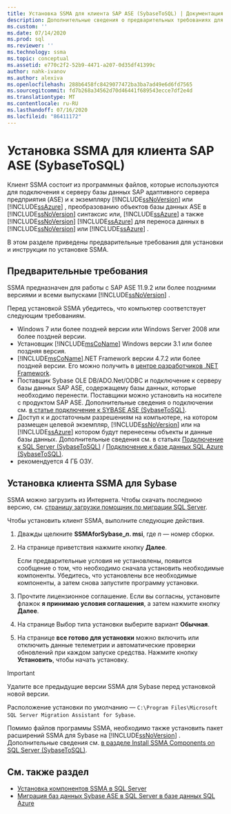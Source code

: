 ```yaml
---
title: Установка SSMA для клиента SAP ASE (SybaseToSQL) | Документация Майкрософт
description: Дополнительные сведения о предварительных требованиях для установки Помощник по миграции SQL Server (SSMA) для SAP адаптивного сервера Enterprise (ASE) и инструкции по установке.
ms.custom: ''
ms.date: 07/14/2020
ms.prod: sql
ms.reviewer: ''
ms.technology: ssma
ms.topic: conceptual
ms.assetid: e770c2f2-52b9-4471-a207-0d35df41399c
author: nahk-ivanov
ms.author: alexiva
ms.openlocfilehash: 288b6458fc8429077472ba3ba7ad49e6d6fd7565
ms.sourcegitcommit: fd7b268a34562d70d46441f689543ecce7df2e4d
ms.translationtype: MT
ms.contentlocale: ru-RU
ms.lasthandoff: 07/16/2020
ms.locfileid: "86411172"
---
```

# <a name="installing-ssma-for-sap-ase-client-sybasetosql"></a>Установка SSMA для клиента SAP ASE (SybaseToSQL)

Клиент SSMA состоит из программных файлов, которые используются для подключения к серверу базы данных SAP адаптивного сервера предприятия (ASE) и к экземпляру [!INCLUDE[ssNoVersion](../../includes/ssnoversion-md.md)] или [!INCLUDE[ssAzure](../../includes/ssazure_md.md)] , преобразованию объектов базы данных ASE в [!INCLUDE[ssNoVersion](../../includes/ssnoversion-md.md)] синтаксис или, [!INCLUDE[ssAzure](../../includes/ssazure_md.md)] а также [!INCLUDE[ssNoVersion](../../includes/ssnoversion-md.md)] [!INCLUDE[ssAzure](../../includes/ssazure_md.md)] для переноса данных в [!INCLUDE[ssNoVersion](../../includes/ssnoversion-md.md)] или [!INCLUDE[ssAzure](../../includes/ssazure_md.md)] .

В этом разделе приведены предварительные требования для установки и инструкции по установке SSMA.

## <a name="prerequisites"></a>Предварительные требования

SSMA предназначен для работы с SAP ASE 11.9.2 или более поздними версиями и всеми выпусками [!INCLUDE[ssNoVersion](../../includes/ssnoversion-md.md)] .

Перед установкой SSMA убедитесь, что компьютер соответствует следующим требованиям.

- Windows 7 или более поздней версии или Windows Server 2008 или более поздней версии.
- Установщик [!INCLUDE[msCoName](../../includes/msconame_md.md)] Windows версии 3.1 или более поздняя версия.
- [!INCLUDE[msCoName](../../includes/msconame_md.md)].NET Framework версии 4.7.2 или более поздней версии. Его можно получить в [центре разработчиков .NET Framework](https://go.microsoft.com/fwlink/?LinkId=48882).
- Поставщик Sybase OLE DB/ADO.Net/ODBC и подключение к серверу базы данных SAP ASE, содержащему базы данных, которые необходимо перенести. Поставщики можно установить на носителе с продуктом SAP ASE. Дополнительные сведения о подключении см. [в статье подключение к SYBASE ASE &#40;SybaseToSQL&#41;](../../ssma/sybase/connecting-to-sybase-ase-sybasetosql.md).
- Доступ к и достаточным разрешениям на компьютере, на котором размещен целевой экземпляр, [!INCLUDE[ssNoVersion](../../includes/ssnoversion-md.md)] или на [!INCLUDE[ssAzure](../../includes/ssazure_md.md)] котором будут перенесены объекты и данные базы данных. Дополнительные сведения см. в статьях [Подключение к SQL Server &#40;SybaseToSQL&#41;](../../ssma/sybase/connecting-to-sql-server-sybasetosql.md) / [Подключение к базе данных SQL Azure &#40;SybaseToSQL&#41;](../../ssma/sybase/connecting-to-azure-sql-db-sybasetosql.md).
- рекомендуется 4 ГБ ОЗУ.

## <a name="installing-the-ssma-for-sybase-client"></a>Установка клиента SSMA для Sybase

SSMA можно загрузить из Интернета. Чтобы скачать последнюю версию, см. [страницу загрузки помощник по миграции SQL Server](https://aka.ms/ssmaforsybase).

Чтобы установить клиент SSMA, выполните следующие действия.

1. Дважды щелкните **SSMAforSybase_*n*. msi**, где *n* — номер сборки.
2. На странице приветствия нажмите кнопку **Далее**.

   Если предварительные условия не установлены, появится сообщение о том, что необходимо сначала установить необходимые компоненты. Убедитесь, что установлены все необходимые компоненты, а затем снова запустите программу установки.

3. Прочтите лицензионное соглашение. Если вы согласны, установите флажок **я принимаю условия соглашения**, а затем нажмите кнопку **Далее**.
4. На странице Выбор типа установки выберите вариант **Обычная**.
5. На странице **все готово для установки** можно включить или отключить данные телеметрии и автоматические проверки обновлений при каждом запуске средства. Нажмите кнопку **Установить**, чтобы начать установку.

> [!IMPORTANT]
> Удалите все предыдущие версии SSMA для Sybase перед установкой новой версии.

Расположение установки по умолчанию — `C:\Program Files\Microsoft SQL Server Migration Assistant for Sybase`.

Помимо файлов программы SSMA, необходимо также установить пакет расширений SSMA для Sybase на [!INCLUDE[ssNoVersion](../../includes/ssnoversion-md.md)] . Дополнительные сведения см. [в разделе Install SSMA Components on SQL Server &#40;SybaseToSQL&#41;](../../ssma/sybase/installing-ssma-components-on-sql-server-sybasetosql.md).

## <a name="see-also"></a>См. также раздел

- [Установка компонентов SSMA в SQL Server](../../ssma/sybase/installing-ssma-components-on-sql-server-sybasetosql.md)  
- [Миграция баз данных Sybase ASE в SQL Server в базе данных SQL Azure](../../ssma/sybase/migrating-sybase-ase-databases-to-sql-server-azure-sql-db-sybasetosql.md)
